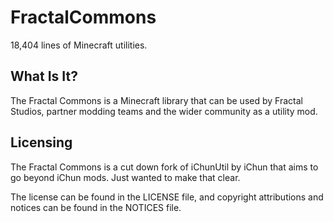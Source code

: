 # FractalCommons

18,404 lines of Minecraft utilities.

## What Is It?

The Fractal Commons is a Minecraft library that can be used by Fractal Studios, partner modding teams and the wider community as a utility mod.

## Licensing

The Fractal Commons is a cut down fork of iChunUtil by iChun that aims to go beyond iChun mods. Just wanted to make that clear.

The license can be found in the LICENSE file, and copyright attributions and notices can be found in the NOTICES file.
